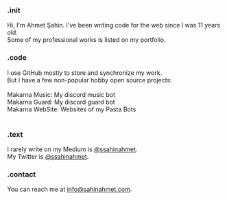 ### .init
Hi, I'm Ahmet Şahin. I've been writing code for the web since I was 11 years old.<br>
Some of my professional works is listed on my portfolio.<br>

### .code
I use GitHub mostly to store and synchronize my work.<br>
But I have a few non-popular hobby open source projects:<br>
<br>
Makarna Music: My discord music bot<br>
Makarna Guard: My discord guard bot<br>
Makarna WebSite: Websites of my Pasta Bots<br>
<br>
### .text
I rarely write on my Medium is <a href="https://medium.com/@ssahinahmet">@ssahinahmet</a>. <br>
My Twitter is <a href="https://twitter.com/ssahinahmet">@ssahinahmet</a>.<br>

### .contact
You can reach me at <a href="mailto:info@sahinahmet.com">info@sahinahmet.com</a>.
